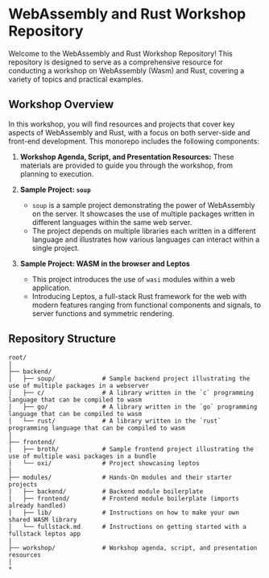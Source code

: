 # WebAssembly and Rust Workshop Repository

Welcome to the WebAssembly and Rust Workshop Repository! This repository is designed to serve as a comprehensive resource for conducting a workshop on WebAssembly (Wasm) and Rust, covering a variety of topics and practical examples.

## Workshop Overview

In this workshop, you will find resources and projects that cover key aspects of WebAssembly and Rust, with a focus on both server-side and front-end development. This monorepo includes the following components:

1. **Workshop Agenda, Script, and Presentation Resources:** These materials are provided to guide you through the workshop, from planning to execution.

2. **Sample Project: `soup`**

   - `soup` is a sample project demonstrating the power of WebAssembly on the server. It showcases the use of multiple packages written in different languages within the same web server.
   - The project depends on multiple libraries each written in a different language and illustrates how various languages can interact within a single project.

3. **Sample Project: WASM in the browser and Leptos**

   - This project introduces the use of `wasi` modules within a web application.
   - Introducing Leptos, a full-stack Rust framework for the web with modern features ranging from functional components and signals, to server functions and symmetric rendering.

## Repository Structure

```plaintext
root/
│
├── backend/
│   ├── soup/             # Sample backend project illustrating the use of multiple packages in a webserver
│   ├── c/                # A library written in the `c` programming language that can be compiled to wasm
│   ├── go/               # A library written in the `go` programming language that can be compiled to wasm
│   └── rust/             # A library written in the `rust` programming language that can be compiled to wasm
│
├── frontend/
|   ├── broth/            # Sample frontend project illustrating the use of multiple wasi packages in a bundle
│   └── oxi/              # Project showcasing leptos
|
├── modules/              # Hands-On modules and their starter projects
|   ├── backend/          # Backend module boilerplate
|   ├── frontend/         # Frontend module boilerplate (imports already handled)
|   ├── lib/              # Instructions on how to make your own shared WASM library
│   └── fullstack.md      # Instructions on getting started with a fullstack leptos app
|
├── workshop/             # Workshop agenda, script, and presentation resources
│
*
```
